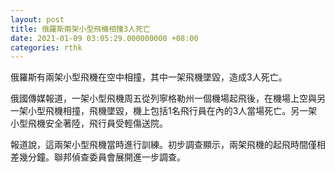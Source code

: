 ```yaml
---
layout: post
title: 俄羅斯兩架小型飛機相撞3人死亡
date: 2021-01-09 03:05:29.000000000 +08:00
categories: rthk
---
```


俄羅斯有兩架小型飛機在空中相撞，其中一架飛機墜毀，造成3人死亡。

俄國傳媒報道，一架小型飛機周五從列寧格勒州一個機場起飛後，在機場上空與另一架小型飛機相撞，飛機墜毀，機上包括1名飛行員在內的3人當場死亡。另一架小型飛機安全著陸，飛行員受輕傷送院。

報道說，這兩架小型飛機當時進行訓練。初步調查顯示，兩架飛機的起飛時間僅相差幾分鐘。聯邦偵查委員會展開進一步調查。
